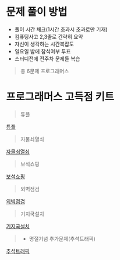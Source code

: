 # 문제 풀이 방법

- 풀이 시간 체크(1시간 초과시 초과로만 기재)
- 컴퓨팅사고 2,3줄로 간략히 요약
- 자신이 생각하는 시간복잡도
- 일요일 밤에 참석여부 투표 
- 스터디전에 전주차 문제들 복습

> 총 6문제 프로그래머스 

# 프로그래머스 고득점 키트

> 튜플

[튜플](https://programmers.co.kr/learn/courses/30/lessons/64065)

> 자물쇠열쇠

[자물쇠열쇠](https://programmers.co.kr/learn/courses/30/lessons/60059)

> 보석쇼핑

[보석쇼핑](https://programmers.co.kr/learn/courses/30/lessons/67258)

> 외벽점검

[외벽점검](https://programmers.co.kr/learn/courses/30/lessons/60062)

> 기지국설치

[기지국설치](https://programmers.co.kr/learn/courses/30/lessons/12979)

> + 명절기념 추가문제(추석트래픽) 

[추석트래픽](https://programmers.co.kr/learn/courses/30/lessons/17676)
